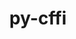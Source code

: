 ---
title: "py-cffi"
layout: cache
categories: [package, develop]
meta: {"compilers": ["apple-clang@=15.0.0", "gcc@=11.1.0", "gcc@=11.4.0", "gcc@=13.2.0", "gcc@=7.3.1", "gcc@=7.5.0", "gcc@=9.4.0", "oneapi@=2024.2.1"], "num_specs": 119, "num_specs_by_stack": {"aws-isc": 1, "aws-isc-aarch64": 1, "bootstrap-x86_64-linux-gnu": 32, "data-vis-sdk": 5, "e4s": 22, "e4s-neoverse-v2": 14, "e4s-neoverse_v1": 4, "e4s-oneapi": 24, "e4s-power": 3, "ml-darwin-aarch64-mps": 2, "ml-linux-aarch64-cpu": 5, "ml-linux-aarch64-cuda": 5, "ml-linux-x86_64-cpu": 5, "ml-linux-x86_64-cuda": 5, "radiuss": 4, "root": 119}, "oss": ["amzn2", "ubuntu18.04", "ubuntu20.04", "ubuntu22.04", "ubuntu24.04", "ventura"], "platforms": ["darwin", "linux"], "stacks": ["aws-isc", "aws-isc-aarch64", "bootstrap-x86_64-linux-gnu", "data-vis-sdk", "e4s", "e4s-neoverse-v2", "e4s-neoverse_v1", "e4s-oneapi", "e4s-power", "ml-darwin-aarch64-mps", "ml-linux-aarch64-cpu", "ml-linux-aarch64-cuda", "ml-linux-x86_64-cpu", "ml-linux-x86_64-cuda", "radiuss", "root"], "targets": ["aarch64", "neoverse_v1", "neoverse_v2", "ppc64le", "x86_64_v3"], "versions": ["1.15.1", "1.17.1"]}
spec_details: [{"compiler": "gcc@=11.4.0", "hash": "25l2u5p4xqwc3sa7nmzwuv4o2e2lfdxe", "os": "ubuntu22.04", "platform": "linux", "size": "-", "stacks": ["e4s", "root"], "tarball": "https://binaries.spack.io/develop/build_cache/linux-ubuntu22.04-x86_64_v3/gcc-11.4.0/py-cffi-1.17.1/linux-ubuntu22.04-x86_64_v3-gcc-11.4.0-py-cffi-1.17.1-25l2u5p4xqwc3sa7nmzwuv4o2e2lfdxe.spack", "target": "x86_64_v3", "variants": ["build_system=python_pip"], "versions": ["1.17.1"]}, {"compiler": "gcc@=11.4.0", "hash": "2p4rtg5xltgsbe6ocfmbcolh2x7eiggx", "os": "ubuntu22.04", "platform": "linux", "size": "-", "stacks": ["e4s", "root"], "tarball": "https://binaries.spack.io/develop/build_cache/linux-ubuntu22.04-x86_64_v3/gcc-11.4.0/py-cffi-1.17.1/linux-ubuntu22.04-x86_64_v3-gcc-11.4.0-py-cffi-1.17.1-2p4rtg5xltgsbe6ocfmbcolh2x7eiggx.spack", "target": "x86_64_v3", "variants": ["build_system=python_pip"], "versions": ["1.17.1"]}, {"compiler": "gcc@=11.1.0", "hash": "2pplzjpllqjkh7ryy2ctiuxvnoahx7dm", "os": "ubuntu20.04", "platform": "linux", "size": "-", "stacks": ["data-vis-sdk", "root"], "tarball": "https://binaries.spack.io/develop/build_cache/linux-ubuntu20.04-x86_64_v3/gcc-11.1.0/py-cffi-1.17.1/linux-ubuntu20.04-x86_64_v3-gcc-11.1.0-py-cffi-1.17.1-2pplzjpllqjkh7ryy2ctiuxvnoahx7dm.spack", "target": "x86_64_v3", "variants": ["build_system=python_pip"], "versions": ["1.17.1"]}, {"compiler": "gcc@=13.2.0", "hash": "3exgaxoez6trkpi2ogzdeyhkyuoln26p", "os": "ubuntu24.04", "platform": "linux", "size": "-", "stacks": ["bootstrap-x86_64-linux-gnu", "ml-linux-x86_64-cpu", "ml-linux-x86_64-cuda", "root"], "tarball": "https://binaries.spack.io/develop/build_cache/linux-ubuntu24.04-x86_64_v3/gcc-13.2.0/py-cffi-1.17.1/linux-ubuntu24.04-x86_64_v3-gcc-13.2.0-py-cffi-1.17.1-3exgaxoez6trkpi2ogzdeyhkyuoln26p.spack", "target": "x86_64_v3", "variants": ["build_system=python_pip"], "versions": ["1.17.1"]}, {"compiler": "gcc@=13.2.0", "hash": "3plrxepxn7zw66656666cyyqq4yyammr", "os": "ubuntu24.04", "platform": "linux", "size": "-", "stacks": ["bootstrap-x86_64-linux-gnu", "root"], "tarball": "https://binaries.spack.io/develop/build_cache/linux-ubuntu24.04-x86_64_v3/gcc-13.2.0/py-cffi-1.17.1/linux-ubuntu24.04-x86_64_v3-gcc-13.2.0-py-cffi-1.17.1-3plrxepxn7zw66656666cyyqq4yyammr.spack", "target": "x86_64_v3", "variants": ["build_system=python_pip"], "versions": ["1.17.1"]}, {"compiler": "gcc@=11.4.0", "hash": "3r6hhs4x3vxlqjszwd7jfzirly5yhmkj", "os": "ubuntu22.04", "platform": "linux", "size": "-", "stacks": ["e4s", "root"], "tarball": "https://binaries.spack.io/develop/build_cache/linux-ubuntu22.04-x86_64_v3/gcc-11.4.0/py-cffi-1.17.1/linux-ubuntu22.04-x86_64_v3-gcc-11.4.0-py-cffi-1.17.1-3r6hhs4x3vxlqjszwd7jfzirly5yhmkj.spack", "target": "x86_64_v3", "variants": ["build_system=python_pip"], "versions": ["1.17.1"]}, {"compiler": "oneapi@=2024.2.1", "hash": "3tu5f6tsnvpqpaoj5eyh54fvjntsayv5", "os": "ubuntu22.04", "platform": "linux", "size": "-", "stacks": ["e4s-oneapi", "root"], "tarball": "https://binaries.spack.io/develop/build_cache/linux-ubuntu22.04-x86_64_v3/oneapi-2024.2.1/py-cffi-1.17.1/linux-ubuntu22.04-x86_64_v3-oneapi-2024.2.1-py-cffi-1.17.1-3tu5f6tsnvpqpaoj5eyh54fvjntsayv5.spack", "target": "x86_64_v3", "variants": ["build_system=python_pip"], "versions": ["1.17.1"]}, {"compiler": "oneapi@=2024.2.1", "hash": "44yxolyp6lv66kkb5ntylecnsz2rl5hi", "os": "ubuntu22.04", "platform": "linux", "size": "-", "stacks": ["e4s-oneapi", "root"], "tarball": "https://binaries.spack.io/develop/build_cache/linux-ubuntu22.04-x86_64_v3/oneapi-2024.2.1/py-cffi-1.17.1/linux-ubuntu22.04-x86_64_v3-oneapi-2024.2.1-py-cffi-1.17.1-44yxolyp6lv66kkb5ntylecnsz2rl5hi.spack", "target": "x86_64_v3", "variants": ["build_system=python_pip"], "versions": ["1.17.1"]}, {"compiler": "gcc@=11.4.0", "hash": "4feqajvd5qp7nqeyrsvms56wm7xa3ths", "os": "ubuntu22.04", "platform": "linux", "size": "-", "stacks": ["e4s", "root"], "tarball": "https://binaries.spack.io/develop/build_cache/linux-ubuntu22.04-x86_64_v3/gcc-11.4.0/py-cffi-1.17.1/linux-ubuntu22.04-x86_64_v3-gcc-11.4.0-py-cffi-1.17.1-4feqajvd5qp7nqeyrsvms56wm7xa3ths.spack", "target": "x86_64_v3", "variants": ["build_system=python_pip"], "versions": ["1.17.1"]}, {"compiler": "oneapi@=2024.2.1", "hash": "4pmyvpvtg7nkme5xntfsxqlvulhrg2a7", "os": "ubuntu22.04", "platform": "linux", "size": "-", "stacks": ["e4s-oneapi", "root"], "tarball": "https://binaries.spack.io/develop/build_cache/linux-ubuntu22.04-x86_64_v3/oneapi-2024.2.1/py-cffi-1.17.1/linux-ubuntu22.04-x86_64_v3-oneapi-2024.2.1-py-cffi-1.17.1-4pmyvpvtg7nkme5xntfsxqlvulhrg2a7.spack", "target": "x86_64_v3", "variants": ["build_system=python_pip"], "versions": ["1.17.1"]}, {"compiler": "gcc@=13.2.0", "hash": "4vzm3nnomg3d7p2bdbwxcwmjr3cro7xf", "os": "ubuntu24.04", "platform": "linux", "size": "-", "stacks": ["bootstrap-x86_64-linux-gnu", "root"], "tarball": "https://binaries.spack.io/develop/build_cache/linux-ubuntu24.04-x86_64_v3/gcc-13.2.0/py-cffi-1.17.1/linux-ubuntu24.04-x86_64_v3-gcc-13.2.0-py-cffi-1.17.1-4vzm3nnomg3d7p2bdbwxcwmjr3cro7xf.spack", "target": "x86_64_v3", "variants": ["build_system=python_pip"], "versions": ["1.17.1"]}, {"compiler": "oneapi@=2024.2.1", "hash": "5i25hzluyyzfcn5mpixdxbzkgigujbjg", "os": "ubuntu22.04", "platform": "linux", "size": "-", "stacks": ["e4s-oneapi", "root"], "tarball": "https://binaries.spack.io/develop/build_cache/linux-ubuntu22.04-x86_64_v3/oneapi-2024.2.1/py-cffi-1.17.1/linux-ubuntu22.04-x86_64_v3-oneapi-2024.2.1-py-cffi-1.17.1-5i25hzluyyzfcn5mpixdxbzkgigujbjg.spack", "target": "x86_64_v3", "variants": ["build_system=python_pip"], "versions": ["1.17.1"]}, {"compiler": "oneapi@=2024.2.1", "hash": "5taoqgudzyl3g3ueax25onbcitwmcpus", "os": "ubuntu22.04", "platform": "linux", "size": "-", "stacks": ["e4s-oneapi", "root"], "tarball": "https://binaries.spack.io/develop/build_cache/linux-ubuntu22.04-x86_64_v3/oneapi-2024.2.1/py-cffi-1.17.1/linux-ubuntu22.04-x86_64_v3-oneapi-2024.2.1-py-cffi-1.17.1-5taoqgudzyl3g3ueax25onbcitwmcpus.spack", "target": "x86_64_v3", "variants": ["build_system=python_pip"], "versions": ["1.17.1"]}, {"compiler": "gcc@=11.4.0", "hash": "66qtegkapmjjfllvcaxdns34oeqiotsh", "os": "ubuntu22.04", "platform": "linux", "size": "-", "stacks": ["e4s", "root"], "tarball": "https://binaries.spack.io/develop/build_cache/linux-ubuntu22.04-x86_64_v3/gcc-11.4.0/py-cffi-1.17.1/linux-ubuntu22.04-x86_64_v3-gcc-11.4.0-py-cffi-1.17.1-66qtegkapmjjfllvcaxdns34oeqiotsh.spack", "target": "x86_64_v3", "variants": ["build_system=python_pip"], "versions": ["1.17.1"]}, {"compiler": "gcc@=11.4.0", "hash": "6iozesigkh32n5uidnvyyfbcxnw3ss7a", "os": "ubuntu22.04", "platform": "linux", "size": "-", "stacks": ["e4s-neoverse-v2", "root"], "tarball": "https://binaries.spack.io/develop/build_cache/linux-ubuntu22.04-neoverse_v2/gcc-11.4.0/py-cffi-1.17.1/linux-ubuntu22.04-neoverse_v2-gcc-11.4.0-py-cffi-1.17.1-6iozesigkh32n5uidnvyyfbcxnw3ss7a.spack", "target": "neoverse_v2", "variants": ["build_system=python_pip"], "versions": ["1.17.1"]}, {"compiler": "oneapi@=2024.2.1", "hash": "6qxynd3vurviqihbsjooxa6gkpuv535d", "os": "ubuntu22.04", "platform": "linux", "size": "-", "stacks": ["e4s-oneapi", "root"], "tarball": "https://binaries.spack.io/develop/build_cache/linux-ubuntu22.04-x86_64_v3/oneapi-2024.2.1/py-cffi-1.17.1/linux-ubuntu22.04-x86_64_v3-oneapi-2024.2.1-py-cffi-1.17.1-6qxynd3vurviqihbsjooxa6gkpuv535d.spack", "target": "x86_64_v3", "variants": ["build_system=python_pip"], "versions": ["1.17.1"]}, {"compiler": "oneapi@=2024.2.1", "hash": "6rqkjcuoq2asqv4ialgdtyqzxdfaord5", "os": "ubuntu22.04", "platform": "linux", "size": "-", "stacks": ["e4s-oneapi", "root"], "tarball": "https://binaries.spack.io/develop/build_cache/linux-ubuntu22.04-x86_64_v3/oneapi-2024.2.1/py-cffi-1.17.1/linux-ubuntu22.04-x86_64_v3-oneapi-2024.2.1-py-cffi-1.17.1-6rqkjcuoq2asqv4ialgdtyqzxdfaord5.spack", "target": "x86_64_v3", "variants": ["build_system=python_pip"], "versions": ["1.17.1"]}, {"compiler": "oneapi@=2024.2.1", "hash": "6uagmng4tncgkkbvcjsiprztcx6bw5lr", "os": "ubuntu22.04", "platform": "linux", "size": "-", "stacks": ["e4s-oneapi", "root"], "tarball": "https://binaries.spack.io/develop/build_cache/linux-ubuntu22.04-x86_64_v3/oneapi-2024.2.1/py-cffi-1.17.1/linux-ubuntu22.04-x86_64_v3-oneapi-2024.2.1-py-cffi-1.17.1-6uagmng4tncgkkbvcjsiprztcx6bw5lr.spack", "target": "x86_64_v3", "variants": ["build_system=python_pip"], "versions": ["1.17.1"]}, {"compiler": "gcc@=13.2.0", "hash": "72t3zqe3fqx3m7yqutgmkt3xrm3askni", "os": "ubuntu24.04", "platform": "linux", "size": "-", "stacks": ["bootstrap-x86_64-linux-gnu", "root"], "tarball": "https://binaries.spack.io/develop/build_cache/linux-ubuntu24.04-x86_64_v3/gcc-13.2.0/py-cffi-1.17.1/linux-ubuntu24.04-x86_64_v3-gcc-13.2.0-py-cffi-1.17.1-72t3zqe3fqx3m7yqutgmkt3xrm3askni.spack", "target": "x86_64_v3", "variants": ["build_system=python_pip"], "versions": ["1.17.1"]}, {"compiler": "gcc@=13.2.0", "hash": "75o3l5qbicnrzl577u5fjogeljrlxn5v", "os": "ubuntu24.04", "platform": "linux", "size": "-", "stacks": ["bootstrap-x86_64-linux-gnu", "root"], "tarball": "https://binaries.spack.io/develop/build_cache/linux-ubuntu24.04-x86_64_v3/gcc-13.2.0/py-cffi-1.17.1/linux-ubuntu24.04-x86_64_v3-gcc-13.2.0-py-cffi-1.17.1-75o3l5qbicnrzl577u5fjogeljrlxn5v.spack", "target": "x86_64_v3", "variants": ["build_system=python_pip"], "versions": ["1.17.1"]}, {"compiler": "gcc@=13.2.0", "hash": "77wabwa6xdlslxijnsrmpnrr6k7vb6mp", "os": "ubuntu24.04", "platform": "linux", "size": "-", "stacks": ["bootstrap-x86_64-linux-gnu", "root"], "tarball": "https://binaries.spack.io/develop/build_cache/linux-ubuntu24.04-x86_64_v3/gcc-13.2.0/py-cffi-1.17.1/linux-ubuntu24.04-x86_64_v3-gcc-13.2.0-py-cffi-1.17.1-77wabwa6xdlslxijnsrmpnrr6k7vb6mp.spack", "target": "x86_64_v3", "variants": ["build_system=python_pip"], "versions": ["1.17.1"]}, {"compiler": "gcc@=13.2.0", "hash": "7hdvg7dppo27s5bayf6ng4yommxnzjuo", "os": "ubuntu24.04", "platform": "linux", "size": "-", "stacks": ["bootstrap-x86_64-linux-gnu", "root"], "tarball": "https://binaries.spack.io/develop/build_cache/linux-ubuntu24.04-x86_64_v3/gcc-13.2.0/py-cffi-1.17.1/linux-ubuntu24.04-x86_64_v3-gcc-13.2.0-py-cffi-1.17.1-7hdvg7dppo27s5bayf6ng4yommxnzjuo.spack", "target": "x86_64_v3", "variants": ["build_system=python_pip"], "versions": ["1.17.1"]}, {"compiler": "gcc@=11.4.0", "hash": "7p3sjobvamdqni42qj2tdzuzydo2xjve", "os": "ubuntu22.04", "platform": "linux", "size": "-", "stacks": ["e4s", "root"], "tarball": "https://binaries.spack.io/develop/build_cache/linux-ubuntu22.04-x86_64_v3/gcc-11.4.0/py-cffi-1.17.1/linux-ubuntu22.04-x86_64_v3-gcc-11.4.0-py-cffi-1.17.1-7p3sjobvamdqni42qj2tdzuzydo2xjve.spack", "target": "x86_64_v3", "variants": ["build_system=python_pip"], "versions": ["1.17.1"]}, {"compiler": "oneapi@=2024.2.1", "hash": "7poni2kupnd6dxfvny3va5unl3i2gxgg", "os": "ubuntu22.04", "platform": "linux", "size": "-", "stacks": ["e4s-oneapi", "root"], "tarball": "https://binaries.spack.io/develop/build_cache/linux-ubuntu22.04-x86_64_v3/oneapi-2024.2.1/py-cffi-1.17.1/linux-ubuntu22.04-x86_64_v3-oneapi-2024.2.1-py-cffi-1.17.1-7poni2kupnd6dxfvny3va5unl3i2gxgg.spack", "target": "x86_64_v3", "variants": ["build_system=python_pip"], "versions": ["1.17.1"]}, {"compiler": "apple-clang@=15.0.0", "hash": "a57366ujw3zpydnnrjgxz2srxzucmdzm", "os": "ventura", "platform": "darwin", "size": "-", "stacks": ["ml-darwin-aarch64-mps", "root"], "tarball": "https://binaries.spack.io/develop/build_cache/darwin-ventura-aarch64/apple-clang-15.0.0/py-cffi-1.17.1/darwin-ventura-aarch64-apple-clang-15.0.0-py-cffi-1.17.1-a57366ujw3zpydnnrjgxz2srxzucmdzm.spack", "target": "aarch64", "variants": ["build_system=python_pip", "patches=db836e6"], "versions": ["1.17.1"]}, {"compiler": "gcc@=13.2.0", "hash": "adrx2yqbkxnneaqm2f4hjhvtcjfbkkpn", "os": "ubuntu24.04", "platform": "linux", "size": "-", "stacks": ["bootstrap-x86_64-linux-gnu", "root"], "tarball": "https://binaries.spack.io/develop/build_cache/linux-ubuntu24.04-x86_64_v3/gcc-13.2.0/py-cffi-1.17.1/linux-ubuntu24.04-x86_64_v3-gcc-13.2.0-py-cffi-1.17.1-adrx2yqbkxnneaqm2f4hjhvtcjfbkkpn.spack", "target": "x86_64_v3", "variants": ["build_system=python_pip"], "versions": ["1.17.1"]}, {"compiler": "gcc@=13.2.0", "hash": "azcwz6o6fpgzlcsbtabujdtw3tjd65bn", "os": "ubuntu24.04", "platform": "linux", "size": "-", "stacks": ["ml-linux-aarch64-cpu", "ml-linux-aarch64-cuda", "root"], "tarball": "https://binaries.spack.io/develop/build_cache/linux-ubuntu24.04-aarch64/gcc-13.2.0/py-cffi-1.17.1/linux-ubuntu24.04-aarch64-gcc-13.2.0-py-cffi-1.17.1-azcwz6o6fpgzlcsbtabujdtw3tjd65bn.spack", "target": "aarch64", "variants": ["build_system=python_pip"], "versions": ["1.17.1"]}, {"compiler": "gcc@=13.2.0", "hash": "c6tsnw26yd4afotjpttoizbqjauc3d56", "os": "ubuntu24.04", "platform": "linux", "size": "-", "stacks": ["bootstrap-x86_64-linux-gnu", "ml-linux-x86_64-cpu", "ml-linux-x86_64-cuda", "root"], "tarball": "https://binaries.spack.io/develop/build_cache/linux-ubuntu24.04-x86_64_v3/gcc-13.2.0/py-cffi-1.17.1/linux-ubuntu24.04-x86_64_v3-gcc-13.2.0-py-cffi-1.17.1-c6tsnw26yd4afotjpttoizbqjauc3d56.spack", "target": "x86_64_v3", "variants": ["build_system=python_pip"], "versions": ["1.17.1"]}, {"compiler": "oneapi@=2024.2.1", "hash": "c6vt335pqcw7rypemkurkjuq3sqjogfo", "os": "ubuntu22.04", "platform": "linux", "size": "-", "stacks": ["e4s-oneapi", "root"], "tarball": "https://binaries.spack.io/develop/build_cache/linux-ubuntu22.04-x86_64_v3/oneapi-2024.2.1/py-cffi-1.17.1/linux-ubuntu22.04-x86_64_v3-oneapi-2024.2.1-py-cffi-1.17.1-c6vt335pqcw7rypemkurkjuq3sqjogfo.spack", "target": "x86_64_v3", "variants": ["build_system=python_pip"], "versions": ["1.17.1"]}, {"compiler": "oneapi@=2024.2.1", "hash": "cuips6qnrmdmdgx7feervnp5z62goixm", "os": "ubuntu22.04", "platform": "linux", "size": "-", "stacks": ["e4s-oneapi", "root"], "tarball": "https://binaries.spack.io/develop/build_cache/linux-ubuntu22.04-x86_64_v3/oneapi-2024.2.1/py-cffi-1.17.1/linux-ubuntu22.04-x86_64_v3-oneapi-2024.2.1-py-cffi-1.17.1-cuips6qnrmdmdgx7feervnp5z62goixm.spack", "target": "x86_64_v3", "variants": ["build_system=python_pip"], "versions": ["1.17.1"]}, {"compiler": "gcc@=13.2.0", "hash": "d3zu5ledqquvdjkc2qzxcjolcfx4n5uv", "os": "ubuntu24.04", "platform": "linux", "size": "-", "stacks": ["bootstrap-x86_64-linux-gnu", "root"], "tarball": "https://binaries.spack.io/develop/build_cache/linux-ubuntu24.04-x86_64_v3/gcc-13.2.0/py-cffi-1.15.1/linux-ubuntu24.04-x86_64_v3-gcc-13.2.0-py-cffi-1.15.1-d3zu5ledqquvdjkc2qzxcjolcfx4n5uv.spack", "target": "x86_64_v3", "variants": ["build_system=python_pip"], "versions": ["1.15.1"]}, {"compiler": "gcc@=7.3.1", "hash": "e3vjgb4vxk6uxqs4i2j33yoqhshyfzni", "os": "amzn2", "platform": "linux", "size": "-", "stacks": ["aws-isc-aarch64", "root"], "tarball": "https://binaries.spack.io/develop/build_cache/linux-amzn2-aarch64/gcc-7.3.1/py-cffi-1.17.1/linux-amzn2-aarch64-gcc-7.3.1-py-cffi-1.17.1-e3vjgb4vxk6uxqs4i2j33yoqhshyfzni.spack", "target": "aarch64", "variants": ["build_system=python_pip"], "versions": ["1.17.1"]}, {"compiler": "gcc@=13.2.0", "hash": "eovs2gq5b2zusjat6rpgfxa7nrmco3py", "os": "ubuntu24.04", "platform": "linux", "size": "-", "stacks": ["ml-linux-aarch64-cpu", "ml-linux-aarch64-cuda", "root"], "tarball": "https://binaries.spack.io/develop/build_cache/linux-ubuntu24.04-aarch64/gcc-13.2.0/py-cffi-1.17.1/linux-ubuntu24.04-aarch64-gcc-13.2.0-py-cffi-1.17.1-eovs2gq5b2zusjat6rpgfxa7nrmco3py.spack", "target": "aarch64", "variants": ["build_system=python_pip"], "versions": ["1.17.1"]}, {"compiler": "oneapi@=2024.2.1", "hash": "f4vggdfb7h4lj7d4tgkxeg3nzi4fhlw7", "os": "ubuntu22.04", "platform": "linux", "size": "-", "stacks": ["e4s-oneapi", "root"], "tarball": "https://binaries.spack.io/develop/build_cache/linux-ubuntu22.04-x86_64_v3/oneapi-2024.2.1/py-cffi-1.17.1/linux-ubuntu22.04-x86_64_v3-oneapi-2024.2.1-py-cffi-1.17.1-f4vggdfb7h4lj7d4tgkxeg3nzi4fhlw7.spack", "target": "x86_64_v3", "variants": ["build_system=python_pip"], "versions": ["1.17.1"]}, {"compiler": "gcc@=11.4.0", "hash": "floycaip4ml3lanwspcijg3oef5fpgkj", "os": "ubuntu22.04", "platform": "linux", "size": "-", "stacks": ["e4s-neoverse-v2", "root"], "tarball": "https://binaries.spack.io/develop/build_cache/linux-ubuntu22.04-neoverse_v2/gcc-11.4.0/py-cffi-1.17.1/linux-ubuntu22.04-neoverse_v2-gcc-11.4.0-py-cffi-1.17.1-floycaip4ml3lanwspcijg3oef5fpgkj.spack", "target": "neoverse_v2", "variants": ["build_system=python_pip"], "versions": ["1.17.1"]}, {"compiler": "oneapi@=2024.2.1", "hash": "fn2cb4ucduray4jdoenndu6zubkz2tjx", "os": "ubuntu22.04", "platform": "linux", "size": "-", "stacks": ["e4s-oneapi", "root"], "tarball": "https://binaries.spack.io/develop/build_cache/linux-ubuntu22.04-x86_64_v3/oneapi-2024.2.1/py-cffi-1.17.1/linux-ubuntu22.04-x86_64_v3-oneapi-2024.2.1-py-cffi-1.17.1-fn2cb4ucduray4jdoenndu6zubkz2tjx.spack", "target": "x86_64_v3", "variants": ["build_system=python_pip"], "versions": ["1.17.1"]}, {"compiler": "gcc@=13.2.0", "hash": "fpcwm6jwsh723x6j6np63wvswtrlrzqe", "os": "ubuntu24.04", "platform": "linux", "size": "-", "stacks": ["bootstrap-x86_64-linux-gnu", "ml-linux-x86_64-cpu", "ml-linux-x86_64-cuda", "root"], "tarball": "https://binaries.spack.io/develop/build_cache/linux-ubuntu24.04-x86_64_v3/gcc-13.2.0/py-cffi-1.17.1/linux-ubuntu24.04-x86_64_v3-gcc-13.2.0-py-cffi-1.17.1-fpcwm6jwsh723x6j6np63wvswtrlrzqe.spack", "target": "x86_64_v3", "variants": ["build_system=python_pip"], "versions": ["1.17.1"]}, {"compiler": "gcc@=13.2.0", "hash": "fywxwjqmehixpbq4fndokdqpkryg6f6m", "os": "ubuntu24.04", "platform": "linux", "size": "-", "stacks": ["bootstrap-x86_64-linux-gnu", "root"], "tarball": "https://binaries.spack.io/develop/build_cache/linux-ubuntu24.04-x86_64_v3/gcc-13.2.0/py-cffi-1.15.1/linux-ubuntu24.04-x86_64_v3-gcc-13.2.0-py-cffi-1.15.1-fywxwjqmehixpbq4fndokdqpkryg6f6m.spack", "target": "x86_64_v3", "variants": ["build_system=python_pip"], "versions": ["1.15.1"]}, {"compiler": "oneapi@=2024.2.1", "hash": "fznqpgp6ohas3z6ljilthvsvtl3jrcar", "os": "ubuntu22.04", "platform": "linux", "size": "-", "stacks": ["e4s-oneapi", "root"], "tarball": "https://binaries.spack.io/develop/build_cache/linux-ubuntu22.04-x86_64_v3/oneapi-2024.2.1/py-cffi-1.17.1/linux-ubuntu22.04-x86_64_v3-oneapi-2024.2.1-py-cffi-1.17.1-fznqpgp6ohas3z6ljilthvsvtl3jrcar.spack", "target": "x86_64_v3", "variants": ["build_system=python_pip"], "versions": ["1.17.1"]}, {"compiler": "gcc@=13.2.0", "hash": "ghv4ndbjsw6t6mw7ztfwerxtmzuqbcpb", "os": "ubuntu24.04", "platform": "linux", "size": "-", "stacks": ["bootstrap-x86_64-linux-gnu", "root"], "tarball": "https://binaries.spack.io/develop/build_cache/linux-ubuntu24.04-x86_64_v3/gcc-13.2.0/py-cffi-1.17.1/linux-ubuntu24.04-x86_64_v3-gcc-13.2.0-py-cffi-1.17.1-ghv4ndbjsw6t6mw7ztfwerxtmzuqbcpb.spack", "target": "x86_64_v3", "variants": ["build_system=python_pip"], "versions": ["1.17.1"]}, {"compiler": "oneapi@=2024.2.1", "hash": "grclcdqemj6zssnhtfs6h3ajpbca76mb", "os": "ubuntu22.04", "platform": "linux", "size": "-", "stacks": ["e4s-oneapi", "root"], "tarball": "https://binaries.spack.io/develop/build_cache/linux-ubuntu22.04-x86_64_v3/oneapi-2024.2.1/py-cffi-1.17.1/linux-ubuntu22.04-x86_64_v3-oneapi-2024.2.1-py-cffi-1.17.1-grclcdqemj6zssnhtfs6h3ajpbca76mb.spack", "target": "x86_64_v3", "variants": ["build_system=python_pip"], "versions": ["1.17.1"]}, {"compiler": "gcc@=11.4.0", "hash": "gwkfba6dkbeozhowpyxj2cipnrxwb54i", "os": "ubuntu22.04", "platform": "linux", "size": "-", "stacks": ["e4s", "root"], "tarball": "https://binaries.spack.io/develop/build_cache/linux-ubuntu22.04-x86_64_v3/gcc-11.4.0/py-cffi-1.17.1/linux-ubuntu22.04-x86_64_v3-gcc-11.4.0-py-cffi-1.17.1-gwkfba6dkbeozhowpyxj2cipnrxwb54i.spack", "target": "x86_64_v3", "variants": ["build_system=python_pip"], "versions": ["1.17.1"]}, {"compiler": "gcc@=13.2.0", "hash": "hgwrxkcp5mkgqt7css7sab5dnkob4key", "os": "ubuntu24.04", "platform": "linux", "size": "-", "stacks": ["bootstrap-x86_64-linux-gnu", "root"], "tarball": "https://binaries.spack.io/develop/build_cache/linux-ubuntu24.04-x86_64_v3/gcc-13.2.0/py-cffi-1.15.1/linux-ubuntu24.04-x86_64_v3-gcc-13.2.0-py-cffi-1.15.1-hgwrxkcp5mkgqt7css7sab5dnkob4key.spack", "target": "x86_64_v3", "variants": ["build_system=python_pip"], "versions": ["1.15.1"]}, {"compiler": "gcc@=13.2.0", "hash": "hubc6uxyh4dqad3hm525cwlpfubwbto7", "os": "ubuntu24.04", "platform": "linux", "size": "-", "stacks": ["bootstrap-x86_64-linux-gnu", "root"], "tarball": "https://binaries.spack.io/develop/build_cache/linux-ubuntu24.04-x86_64_v3/gcc-13.2.0/py-cffi-1.15.1/linux-ubuntu24.04-x86_64_v3-gcc-13.2.0-py-cffi-1.15.1-hubc6uxyh4dqad3hm525cwlpfubwbto7.spack", "target": "x86_64_v3", "variants": ["build_system=python_pip"], "versions": ["1.15.1"]}, {"compiler": "gcc@=13.2.0", "hash": "hw62nesszhuk76jsrvsslv5l4me4tgkx", "os": "ubuntu24.04", "platform": "linux", "size": "-", "stacks": ["bootstrap-x86_64-linux-gnu", "root"], "tarball": "https://binaries.spack.io/develop/build_cache/linux-ubuntu24.04-x86_64_v3/gcc-13.2.0/py-cffi-1.15.1/linux-ubuntu24.04-x86_64_v3-gcc-13.2.0-py-cffi-1.15.1-hw62nesszhuk76jsrvsslv5l4me4tgkx.spack", "target": "x86_64_v3", "variants": ["build_system=python_pip"], "versions": ["1.15.1"]}, {"compiler": "gcc@=11.4.0", "hash": "ieejyu2jtrydtdpmz7txygc4ka6uxju5", "os": "ubuntu22.04", "platform": "linux", "size": "-", "stacks": ["e4s", "root"], "tarball": "https://binaries.spack.io/develop/build_cache/linux-ubuntu22.04-x86_64_v3/gcc-11.4.0/py-cffi-1.17.1/linux-ubuntu22.04-x86_64_v3-gcc-11.4.0-py-cffi-1.17.1-ieejyu2jtrydtdpmz7txygc4ka6uxju5.spack", "target": "x86_64_v3", "variants": ["build_system=python_pip"], "versions": ["1.17.1"]}, {"compiler": "gcc@=13.2.0", "hash": "iiqfxbhoai5cjhkjaod2sitq7yx5zk4t", "os": "ubuntu24.04", "platform": "linux", "size": "-", "stacks": ["bootstrap-x86_64-linux-gnu", "root"], "tarball": "https://binaries.spack.io/develop/build_cache/linux-ubuntu24.04-x86_64_v3/gcc-13.2.0/py-cffi-1.17.1/linux-ubuntu24.04-x86_64_v3-gcc-13.2.0-py-cffi-1.17.1-iiqfxbhoai5cjhkjaod2sitq7yx5zk4t.spack", "target": "x86_64_v3", "variants": ["build_system=python_pip"], "versions": ["1.17.1"]}, {"compiler": "gcc@=13.2.0", "hash": "ir46bff2oq4lhusye3cxeg23f3uysjc4", "os": "ubuntu24.04", "platform": "linux", "size": "-", "stacks": ["ml-linux-x86_64-cpu", "ml-linux-x86_64-cuda", "root"], "tarball": "https://binaries.spack.io/develop/build_cache/linux-ubuntu24.04-x86_64_v3/gcc-13.2.0/py-cffi-1.17.1/linux-ubuntu24.04-x86_64_v3-gcc-13.2.0-py-cffi-1.17.1-ir46bff2oq4lhusye3cxeg23f3uysjc4.spack", "target": "x86_64_v3", "variants": ["build_system=python_pip"], "versions": ["1.17.1"]}, {"compiler": "gcc@=11.1.0", "hash": "iyim7czwvusoofcgcncowuhzmsvoyzof", "os": "ubuntu20.04", "platform": "linux", "size": "-", "stacks": ["data-vis-sdk", "root"], "tarball": "https://binaries.spack.io/develop/build_cache/linux-ubuntu20.04-x86_64_v3/gcc-11.1.0/py-cffi-1.17.1/linux-ubuntu20.04-x86_64_v3-gcc-11.1.0-py-cffi-1.17.1-iyim7czwvusoofcgcncowuhzmsvoyzof.spack", "target": "x86_64_v3", "variants": ["build_system=python_pip"], "versions": ["1.17.1"]}, {"compiler": "gcc@=11.4.0", "hash": "j4txozzm62ynnkcon3h2xcyokqnmvw2a", "os": "ubuntu22.04", "platform": "linux", "size": "-", "stacks": ["e4s", "root"], "tarball": "https://binaries.spack.io/develop/build_cache/linux-ubuntu22.04-x86_64_v3/gcc-11.4.0/py-cffi-1.17.1/linux-ubuntu22.04-x86_64_v3-gcc-11.4.0-py-cffi-1.17.1-j4txozzm62ynnkcon3h2xcyokqnmvw2a.spack", "target": "x86_64_v3", "variants": ["build_system=python_pip"], "versions": ["1.17.1"]}, {"compiler": "gcc@=11.1.0", "hash": "jl47ckysnkn7xnja6sfchzrjjjod2a2s", "os": "ubuntu20.04", "platform": "linux", "size": "-", "stacks": ["data-vis-sdk", "root"], "tarball": "https://binaries.spack.io/develop/build_cache/linux-ubuntu20.04-x86_64_v3/gcc-11.1.0/py-cffi-1.17.1/linux-ubuntu20.04-x86_64_v3-gcc-11.1.0-py-cffi-1.17.1-jl47ckysnkn7xnja6sfchzrjjjod2a2s.spack", "target": "x86_64_v3", "variants": ["build_system=python_pip"], "versions": ["1.17.1"]}, {"compiler": "gcc@=13.2.0", "hash": "jsxda264dt7n6nfos7y5nldz7cp3xfuf", "os": "ubuntu24.04", "platform": "linux", "size": "-", "stacks": ["bootstrap-x86_64-linux-gnu", "root"], "tarball": "https://binaries.spack.io/develop/build_cache/linux-ubuntu24.04-x86_64_v3/gcc-13.2.0/py-cffi-1.17.1/linux-ubuntu24.04-x86_64_v3-gcc-13.2.0-py-cffi-1.17.1-jsxda264dt7n6nfos7y5nldz7cp3xfuf.spack", "target": "x86_64_v3", "variants": ["build_system=python_pip"], "versions": ["1.17.1"]}, {"compiler": "gcc@=13.2.0", "hash": "kdjfcw6fumwvlb7cx6phrna7mtbbes37", "os": "ubuntu24.04", "platform": "linux", "size": "-", "stacks": ["bootstrap-x86_64-linux-gnu", "root"], "tarball": "https://binaries.spack.io/develop/build_cache/linux-ubuntu24.04-x86_64_v3/gcc-13.2.0/py-cffi-1.17.1/linux-ubuntu24.04-x86_64_v3-gcc-13.2.0-py-cffi-1.17.1-kdjfcw6fumwvlb7cx6phrna7mtbbes37.spack", "target": "x86_64_v3", "variants": ["build_system=python_pip"], "versions": ["1.17.1"]}, {"compiler": "gcc@=11.4.0", "hash": "kdulrka5t7cegjs7s3zuyj2m47zjp4qv", "os": "ubuntu22.04", "platform": "linux", "size": "-", "stacks": ["e4s", "root"], "tarball": "https://binaries.spack.io/develop/build_cache/linux-ubuntu22.04-x86_64_v3/gcc-11.4.0/py-cffi-1.17.1/linux-ubuntu22.04-x86_64_v3-gcc-11.4.0-py-cffi-1.17.1-kdulrka5t7cegjs7s3zuyj2m47zjp4qv.spack", "target": "x86_64_v3", "variants": ["build_system=python_pip"], "versions": ["1.17.1"]}, {"compiler": "gcc@=13.2.0", "hash": "kilcjtxnzmfzgvthovj3bpc25amo365f", "os": "ubuntu24.04", "platform": "linux", "size": "-", "stacks": ["ml-linux-aarch64-cpu", "ml-linux-aarch64-cuda", "root"], "tarball": "https://binaries.spack.io/develop/build_cache/linux-ubuntu24.04-aarch64/gcc-13.2.0/py-cffi-1.17.1/linux-ubuntu24.04-aarch64-gcc-13.2.0-py-cffi-1.17.1-kilcjtxnzmfzgvthovj3bpc25amo365f.spack", "target": "aarch64", "variants": ["build_system=python_pip"], "versions": ["1.17.1"]}, {"compiler": "gcc@=11.4.0", "hash": "kinir4yncymboeypwkpd4bh7ir227ifs", "os": "ubuntu22.04", "platform": "linux", "size": "-", "stacks": ["e4s-neoverse-v2", "root"], "tarball": "https://binaries.spack.io/develop/build_cache/linux-ubuntu22.04-neoverse_v2/gcc-11.4.0/py-cffi-1.17.1/linux-ubuntu22.04-neoverse_v2-gcc-11.4.0-py-cffi-1.17.1-kinir4yncymboeypwkpd4bh7ir227ifs.spack", "target": "neoverse_v2", "variants": ["build_system=python_pip"], "versions": ["1.17.1"]}, {"compiler": "gcc@=11.4.0", "hash": "l3li7kw4h3pz3pf4umuelsai27jaxfah", "os": "ubuntu22.04", "platform": "linux", "size": "-", "stacks": ["e4s", "root"], "tarball": "https://binaries.spack.io/develop/build_cache/linux-ubuntu22.04-x86_64_v3/gcc-11.4.0/py-cffi-1.17.1/linux-ubuntu22.04-x86_64_v3-gcc-11.4.0-py-cffi-1.17.1-l3li7kw4h3pz3pf4umuelsai27jaxfah.spack", "target": "x86_64_v3", "variants": ["build_system=python_pip"], "versions": ["1.17.1"]}, {"compiler": "gcc@=11.4.0", "hash": "l5qjoecygbz7opoasht576sjo233tl5s", "os": "ubuntu22.04", "platform": "linux", "size": "-", "stacks": ["e4s", "root"], "tarball": "https://binaries.spack.io/develop/build_cache/linux-ubuntu22.04-x86_64_v3/gcc-11.4.0/py-cffi-1.17.1/linux-ubuntu22.04-x86_64_v3-gcc-11.4.0-py-cffi-1.17.1-l5qjoecygbz7opoasht576sjo233tl5s.spack", "target": "x86_64_v3", "variants": ["build_system=python_pip"], "versions": ["1.17.1"]}, {"compiler": "gcc@=11.4.0", "hash": "l6kwc6ip5nlftk5la2xalx7gvrixffe2", "os": "ubuntu22.04", "platform": "linux", "size": "-", "stacks": ["e4s", "root"], "tarball": "https://binaries.spack.io/develop/build_cache/linux-ubuntu22.04-x86_64_v3/gcc-11.4.0/py-cffi-1.17.1/linux-ubuntu22.04-x86_64_v3-gcc-11.4.0-py-cffi-1.17.1-l6kwc6ip5nlftk5la2xalx7gvrixffe2.spack", "target": "x86_64_v3", "variants": ["build_system=python_pip"], "versions": ["1.17.1"]}, {"compiler": "gcc@=11.4.0", "hash": "lf3plkfwp3r6z7ttiebxyrmgzuvzhuvq", "os": "ubuntu22.04", "platform": "linux", "size": "-", "stacks": ["e4s-neoverse_v1", "root"], "tarball": "https://binaries.spack.io/develop/build_cache/linux-ubuntu22.04-neoverse_v1/gcc-11.4.0/py-cffi-1.17.1/linux-ubuntu22.04-neoverse_v1-gcc-11.4.0-py-cffi-1.17.1-lf3plkfwp3r6z7ttiebxyrmgzuvzhuvq.spack", "target": "neoverse_v1", "variants": ["build_system=python_pip"], "versions": ["1.17.1"]}, {"compiler": "gcc@=11.4.0", "hash": "lgaj6ey4er6ufduxd54xl6zvc7g6ytq5", "os": "ubuntu22.04", "platform": "linux", "size": "-", "stacks": ["e4s-neoverse-v2", "root"], "tarball": "https://binaries.spack.io/develop/build_cache/linux-ubuntu22.04-neoverse_v2/gcc-11.4.0/py-cffi-1.17.1/linux-ubuntu22.04-neoverse_v2-gcc-11.4.0-py-cffi-1.17.1-lgaj6ey4er6ufduxd54xl6zvc7g6ytq5.spack", "target": "neoverse_v2", "variants": ["build_system=python_pip"], "versions": ["1.17.1"]}, {"compiler": "gcc@=11.4.0", "hash": "lng25l3telwchchzvr2447qypprmg654", "os": "ubuntu22.04", "platform": "linux", "size": "-", "stacks": ["e4s-neoverse-v2", "root"], "tarball": "https://binaries.spack.io/develop/build_cache/linux-ubuntu22.04-neoverse_v2/gcc-11.4.0/py-cffi-1.17.1/linux-ubuntu22.04-neoverse_v2-gcc-11.4.0-py-cffi-1.17.1-lng25l3telwchchzvr2447qypprmg654.spack", "target": "neoverse_v2", "variants": ["build_system=python_pip"], "versions": ["1.17.1"]}, {"compiler": "gcc@=7.5.0", "hash": "lx7uqqe23qr4d4koczq4ie2rjmu4ffvg", "os": "ubuntu18.04", "platform": "linux", "size": "-", "stacks": ["radiuss", "root"], "tarball": "https://binaries.spack.io/develop/build_cache/linux-ubuntu18.04-x86_64_v3/gcc-7.5.0/py-cffi-1.17.1/linux-ubuntu18.04-x86_64_v3-gcc-7.5.0-py-cffi-1.17.1-lx7uqqe23qr4d4koczq4ie2rjmu4ffvg.spack", "target": "x86_64_v3", "variants": ["build_system=python_pip"], "versions": ["1.17.1"]}, {"compiler": "oneapi@=2024.2.1", "hash": "mab4l5oytxbwtollfzuoirsezvjrg6jb", "os": "ubuntu22.04", "platform": "linux", "size": "-", "stacks": ["e4s-oneapi", "root"], "tarball": "https://binaries.spack.io/develop/build_cache/linux-ubuntu22.04-x86_64_v3/oneapi-2024.2.1/py-cffi-1.17.1/linux-ubuntu22.04-x86_64_v3-oneapi-2024.2.1-py-cffi-1.17.1-mab4l5oytxbwtollfzuoirsezvjrg6jb.spack", "target": "x86_64_v3", "variants": ["build_system=python_pip"], "versions": ["1.17.1"]}, {"compiler": "oneapi@=2024.2.1", "hash": "mf6oxw6yximz3vcunq3ox5wssywsx57d", "os": "ubuntu22.04", "platform": "linux", "size": "-", "stacks": ["e4s-oneapi", "root"], "tarball": "https://binaries.spack.io/develop/build_cache/linux-ubuntu22.04-x86_64_v3/oneapi-2024.2.1/py-cffi-1.17.1/linux-ubuntu22.04-x86_64_v3-oneapi-2024.2.1-py-cffi-1.17.1-mf6oxw6yximz3vcunq3ox5wssywsx57d.spack", "target": "x86_64_v3", "variants": ["build_system=python_pip"], "versions": ["1.17.1"]}, {"compiler": "gcc@=11.4.0", "hash": "mkfyfjxtt3zmtcexmr6ekmiyd6sfdr2f", "os": "ubuntu22.04", "platform": "linux", "size": "-", "stacks": ["e4s-neoverse-v2", "root"], "tarball": "https://binaries.spack.io/develop/build_cache/linux-ubuntu22.04-neoverse_v2/gcc-11.4.0/py-cffi-1.17.1/linux-ubuntu22.04-neoverse_v2-gcc-11.4.0-py-cffi-1.17.1-mkfyfjxtt3zmtcexmr6ekmiyd6sfdr2f.spack", "target": "neoverse_v2", "variants": ["build_system=python_pip"], "versions": ["1.17.1"]}, {"compiler": "gcc@=13.2.0", "hash": "mmjzh33vo73hvqn6dq6netlnzrkmngyb", "os": "ubuntu24.04", "platform": "linux", "size": "-", "stacks": ["ml-linux-aarch64-cpu", "ml-linux-aarch64-cuda", "root"], "tarball": "https://binaries.spack.io/develop/build_cache/linux-ubuntu24.04-aarch64/gcc-13.2.0/py-cffi-1.17.1/linux-ubuntu24.04-aarch64-gcc-13.2.0-py-cffi-1.17.1-mmjzh33vo73hvqn6dq6netlnzrkmngyb.spack", "target": "aarch64", "variants": ["build_system=python_pip"], "versions": ["1.17.1"]}, {"compiler": "gcc@=9.4.0", "hash": "nexlocunp3swrumarzaxs3jza3vdfojq", "os": "ubuntu20.04", "platform": "linux", "size": "-", "stacks": ["e4s-power", "root"], "tarball": "https://binaries.spack.io/develop/build_cache/linux-ubuntu20.04-ppc64le/gcc-9.4.0/py-cffi-1.17.1/linux-ubuntu20.04-ppc64le-gcc-9.4.0-py-cffi-1.17.1-nexlocunp3swrumarzaxs3jza3vdfojq.spack", "target": "ppc64le", "variants": ["build_system=python_pip"], "versions": ["1.17.1"]}, {"compiler": "gcc@=7.3.1", "hash": "o3lhl6p3qzyr75opa3h6ripmgropyppr", "os": "amzn2", "platform": "linux", "size": "-", "stacks": ["aws-isc", "root"], "tarball": "https://binaries.spack.io/develop/build_cache/linux-amzn2-x86_64_v3/gcc-7.3.1/py-cffi-1.17.1/linux-amzn2-x86_64_v3-gcc-7.3.1-py-cffi-1.17.1-o3lhl6p3qzyr75opa3h6ripmgropyppr.spack", "target": "x86_64_v3", "variants": ["build_system=python_pip"], "versions": ["1.17.1"]}, {"compiler": "gcc@=13.2.0", "hash": "o5askchyhejzkwinv5yogkreduekmjwv", "os": "ubuntu24.04", "platform": "linux", "size": "-", "stacks": ["bootstrap-x86_64-linux-gnu", "root"], "tarball": "https://binaries.spack.io/develop/build_cache/linux-ubuntu24.04-x86_64_v3/gcc-13.2.0/py-cffi-1.17.1/linux-ubuntu24.04-x86_64_v3-gcc-13.2.0-py-cffi-1.17.1-o5askchyhejzkwinv5yogkreduekmjwv.spack", "target": "x86_64_v3", "variants": ["build_system=python_pip"], "versions": ["1.17.1"]}, {"compiler": "gcc@=11.4.0", "hash": "o7tlbu2f6mf5h3ygsjbmipkx7ifmgbdh", "os": "ubuntu22.04", "platform": "linux", "size": "-", "stacks": ["e4s", "root"], "tarball": "https://binaries.spack.io/develop/build_cache/linux-ubuntu22.04-x86_64_v3/gcc-11.4.0/py-cffi-1.17.1/linux-ubuntu22.04-x86_64_v3-gcc-11.4.0-py-cffi-1.17.1-o7tlbu2f6mf5h3ygsjbmipkx7ifmgbdh.spack", "target": "x86_64_v3", "variants": ["build_system=python_pip"], "versions": ["1.17.1"]}, {"compiler": "gcc@=11.4.0", "hash": "ong2zmxllw5if7curspyvvhhi6dogzry", "os": "ubuntu22.04", "platform": "linux", "size": "-", "stacks": ["e4s", "root"], "tarball": "https://binaries.spack.io/develop/build_cache/linux-ubuntu22.04-x86_64_v3/gcc-11.4.0/py-cffi-1.17.1/linux-ubuntu22.04-x86_64_v3-gcc-11.4.0-py-cffi-1.17.1-ong2zmxllw5if7curspyvvhhi6dogzry.spack", "target": "x86_64_v3", "variants": ["build_system=python_pip"], "versions": ["1.17.1"]}, {"compiler": "gcc@=13.2.0", "hash": "pgpg4q6mkpf7qgelwz57vuyeqpf4vvf6", "os": "ubuntu24.04", "platform": "linux", "size": "-", "stacks": ["bootstrap-x86_64-linux-gnu", "root"], "tarball": "https://binaries.spack.io/develop/build_cache/linux-ubuntu24.04-x86_64_v3/gcc-13.2.0/py-cffi-1.17.1/linux-ubuntu24.04-x86_64_v3-gcc-13.2.0-py-cffi-1.17.1-pgpg4q6mkpf7qgelwz57vuyeqpf4vvf6.spack", "target": "x86_64_v3", "variants": ["build_system=python_pip"], "versions": ["1.17.1"]}, {"compiler": "gcc@=7.5.0", "hash": "pu2jxgt3la7snxalcqfczsxi7qwk4rkv", "os": "ubuntu18.04", "platform": "linux", "size": "-", "stacks": ["radiuss", "root"], "tarball": "https://binaries.spack.io/develop/build_cache/linux-ubuntu18.04-x86_64_v3/gcc-7.5.0/py-cffi-1.17.1/linux-ubuntu18.04-x86_64_v3-gcc-7.5.0-py-cffi-1.17.1-pu2jxgt3la7snxalcqfczsxi7qwk4rkv.spack", "target": "x86_64_v3", "variants": ["build_system=python_pip"], "versions": ["1.17.1"]}, {"compiler": "apple-clang@=15.0.0", "hash": "py4l7z7vj2vrqwvfzbj4bn5zzlyt54ma", "os": "ventura", "platform": "darwin", "size": "-", "stacks": ["ml-darwin-aarch64-mps", "root"], "tarball": "https://binaries.spack.io/develop/build_cache/darwin-ventura-aarch64/apple-clang-15.0.0/py-cffi-1.17.1/darwin-ventura-aarch64-apple-clang-15.0.0-py-cffi-1.17.1-py4l7z7vj2vrqwvfzbj4bn5zzlyt54ma.spack", "target": "aarch64", "variants": ["build_system=python_pip", "patches=db836e6"], "versions": ["1.17.1"]}, {"compiler": "gcc@=7.5.0", "hash": "q5natty5i6huzz23ue3erwdkcxjyoopk", "os": "ubuntu18.04", "platform": "linux", "size": "-", "stacks": ["radiuss", "root"], "tarball": "https://binaries.spack.io/develop/build_cache/linux-ubuntu18.04-x86_64_v3/gcc-7.5.0/py-cffi-1.17.1/linux-ubuntu18.04-x86_64_v3-gcc-7.5.0-py-cffi-1.17.1-q5natty5i6huzz23ue3erwdkcxjyoopk.spack", "target": "x86_64_v3", "variants": ["build_system=python_pip"], "versions": ["1.17.1"]}, {"compiler": "gcc@=13.2.0", "hash": "qjubtegvtvafnstvk5imxztf3it2lt3r", "os": "ubuntu24.04", "platform": "linux", "size": "-", "stacks": ["bootstrap-x86_64-linux-gnu", "root"], "tarball": "https://binaries.spack.io/develop/build_cache/linux-ubuntu24.04-x86_64_v3/gcc-13.2.0/py-cffi-1.17.1/linux-ubuntu24.04-x86_64_v3-gcc-13.2.0-py-cffi-1.17.1-qjubtegvtvafnstvk5imxztf3it2lt3r.spack", "target": "x86_64_v3", "variants": ["build_system=python_pip"], "versions": ["1.17.1"]}, {"compiler": "gcc@=11.1.0", "hash": "qloqbjqsyo67r6hqfdjggsgsl7mj6kgg", "os": "ubuntu20.04", "platform": "linux", "size": "-", "stacks": ["data-vis-sdk", "root"], "tarball": "https://binaries.spack.io/develop/build_cache/linux-ubuntu20.04-x86_64_v3/gcc-11.1.0/py-cffi-1.17.1/linux-ubuntu20.04-x86_64_v3-gcc-11.1.0-py-cffi-1.17.1-qloqbjqsyo67r6hqfdjggsgsl7mj6kgg.spack", "target": "x86_64_v3", "variants": ["build_system=python_pip"], "versions": ["1.17.1"]}, {"compiler": "gcc@=11.4.0", "hash": "qvangymbzymexwv6p3vtrnsafi4fgyui", "os": "ubuntu22.04", "platform": "linux", "size": "-", "stacks": ["e4s-neoverse_v1", "root"], "tarball": "https://binaries.spack.io/develop/build_cache/linux-ubuntu22.04-neoverse_v1/gcc-11.4.0/py-cffi-1.17.1/linux-ubuntu22.04-neoverse_v1-gcc-11.4.0-py-cffi-1.17.1-qvangymbzymexwv6p3vtrnsafi4fgyui.spack", "target": "neoverse_v1", "variants": ["build_system=python_pip"], "versions": ["1.17.1"]}, {"compiler": "gcc@=11.4.0", "hash": "rgywa6oie3evxey2wxyrzn3opxv2ys7g", "os": "ubuntu22.04", "platform": "linux", "size": "-", "stacks": ["e4s-neoverse-v2", "root"], "tarball": "https://binaries.spack.io/develop/build_cache/linux-ubuntu22.04-neoverse_v2/gcc-11.4.0/py-cffi-1.17.1/linux-ubuntu22.04-neoverse_v2-gcc-11.4.0-py-cffi-1.17.1-rgywa6oie3evxey2wxyrzn3opxv2ys7g.spack", "target": "neoverse_v2", "variants": ["build_system=python_pip"], "versions": ["1.17.1"]}, {"compiler": "oneapi@=2024.2.1", "hash": "rkaciya7jvdtutgbehq6sgmmuyjyomft", "os": "ubuntu22.04", "platform": "linux", "size": "-", "stacks": ["e4s-oneapi", "root"], "tarball": "https://binaries.spack.io/develop/build_cache/linux-ubuntu22.04-x86_64_v3/oneapi-2024.2.1/py-cffi-1.17.1/linux-ubuntu22.04-x86_64_v3-oneapi-2024.2.1-py-cffi-1.17.1-rkaciya7jvdtutgbehq6sgmmuyjyomft.spack", "target": "x86_64_v3", "variants": ["build_system=python_pip"], "versions": ["1.17.1"]}, {"compiler": "gcc@=11.4.0", "hash": "rrwzs4tpbunfkenepg5v2hjmwfhvczj4", "os": "ubuntu22.04", "platform": "linux", "size": "-", "stacks": ["e4s-neoverse-v2", "root"], "tarball": "https://binaries.spack.io/develop/build_cache/linux-ubuntu22.04-neoverse_v2/gcc-11.4.0/py-cffi-1.17.1/linux-ubuntu22.04-neoverse_v2-gcc-11.4.0-py-cffi-1.17.1-rrwzs4tpbunfkenepg5v2hjmwfhvczj4.spack", "target": "neoverse_v2", "variants": ["build_system=python_pip"], "versions": ["1.17.1"]}, {"compiler": "gcc@=13.2.0", "hash": "rxeinqd2aw43tawycast3hrd3n5rum27", "os": "ubuntu24.04", "platform": "linux", "size": "-", "stacks": ["bootstrap-x86_64-linux-gnu", "root"], "tarball": "https://binaries.spack.io/develop/build_cache/linux-ubuntu24.04-x86_64_v3/gcc-13.2.0/py-cffi-1.15.1/linux-ubuntu24.04-x86_64_v3-gcc-13.2.0-py-cffi-1.15.1-rxeinqd2aw43tawycast3hrd3n5rum27.spack", "target": "x86_64_v3", "variants": ["build_system=python_pip"], "versions": ["1.15.1"]}, {"compiler": "gcc@=7.5.0", "hash": "s32jydrqw27brehlyqr4dsr4zbkeaawe", "os": "ubuntu18.04", "platform": "linux", "size": "-", "stacks": ["radiuss", "root"], "tarball": "https://binaries.spack.io/develop/build_cache/linux-ubuntu18.04-x86_64_v3/gcc-7.5.0/py-cffi-1.17.1/linux-ubuntu18.04-x86_64_v3-gcc-7.5.0-py-cffi-1.17.1-s32jydrqw27brehlyqr4dsr4zbkeaawe.spack", "target": "x86_64_v3", "variants": ["build_system=python_pip"], "versions": ["1.17.1"]}, {"compiler": "gcc@=11.4.0", "hash": "s5sxqazskw5cd565yw3uji6gdtqbafwb", "os": "ubuntu22.04", "platform": "linux", "size": "-", "stacks": ["e4s-neoverse-v2", "root"], "tarball": "https://binaries.spack.io/develop/build_cache/linux-ubuntu22.04-neoverse_v2/gcc-11.4.0/py-cffi-1.17.1/linux-ubuntu22.04-neoverse_v2-gcc-11.4.0-py-cffi-1.17.1-s5sxqazskw5cd565yw3uji6gdtqbafwb.spack", "target": "neoverse_v2", "variants": ["build_system=python_pip"], "versions": ["1.17.1"]}, {"compiler": "gcc@=13.2.0", "hash": "shd2g3dkd3seqhpje2e5odojd32dan3q", "os": "ubuntu24.04", "platform": "linux", "size": "-", "stacks": ["bootstrap-x86_64-linux-gnu", "root"], "tarball": "https://binaries.spack.io/develop/build_cache/linux-ubuntu24.04-x86_64_v3/gcc-13.2.0/py-cffi-1.17.1/linux-ubuntu24.04-x86_64_v3-gcc-13.2.0-py-cffi-1.17.1-shd2g3dkd3seqhpje2e5odojd32dan3q.spack", "target": "x86_64_v3", "variants": ["build_system=python_pip"], "versions": ["1.17.1"]}, {"compiler": "gcc@=11.4.0", "hash": "spc2ph6ulzo7rkc5ognybka72hfhkuc2", "os": "ubuntu22.04", "platform": "linux", "size": "-", "stacks": ["e4s", "root"], "tarball": "https://binaries.spack.io/develop/build_cache/linux-ubuntu22.04-x86_64_v3/gcc-11.4.0/py-cffi-1.17.1/linux-ubuntu22.04-x86_64_v3-gcc-11.4.0-py-cffi-1.17.1-spc2ph6ulzo7rkc5ognybka72hfhkuc2.spack", "target": "x86_64_v3", "variants": ["build_system=python_pip"], "versions": ["1.17.1"]}, {"compiler": "gcc@=11.4.0", "hash": "sqsrmoboqp6d6m3qaevq542hxzzbdyei", "os": "ubuntu22.04", "platform": "linux", "size": "-", "stacks": ["e4s-neoverse-v2", "root"], "tarball": "https://binaries.spack.io/develop/build_cache/linux-ubuntu22.04-neoverse_v2/gcc-11.4.0/py-cffi-1.17.1/linux-ubuntu22.04-neoverse_v2-gcc-11.4.0-py-cffi-1.17.1-sqsrmoboqp6d6m3qaevq542hxzzbdyei.spack", "target": "neoverse_v2", "variants": ["build_system=python_pip"], "versions": ["1.17.1"]}, {"compiler": "gcc@=11.4.0", "hash": "svndyhielnd5mej4sy5jxpgvkmdtpuz5", "os": "ubuntu22.04", "platform": "linux", "size": "-", "stacks": ["e4s", "root"], "tarball": "https://binaries.spack.io/develop/build_cache/linux-ubuntu22.04-x86_64_v3/gcc-11.4.0/py-cffi-1.17.1/linux-ubuntu22.04-x86_64_v3-gcc-11.4.0-py-cffi-1.17.1-svndyhielnd5mej4sy5jxpgvkmdtpuz5.spack", "target": "x86_64_v3", "variants": ["build_system=python_pip"], "versions": ["1.17.1"]}, {"compiler": "oneapi@=2024.2.1", "hash": "t4l6kn5kmuj3h3od5t27rgz5uddgyujx", "os": "ubuntu22.04", "platform": "linux", "size": "-", "stacks": ["e4s-oneapi", "root"], "tarball": "https://binaries.spack.io/develop/build_cache/linux-ubuntu22.04-x86_64_v3/oneapi-2024.2.1/py-cffi-1.17.1/linux-ubuntu22.04-x86_64_v3-oneapi-2024.2.1-py-cffi-1.17.1-t4l6kn5kmuj3h3od5t27rgz5uddgyujx.spack", "target": "x86_64_v3", "variants": ["build_system=python_pip"], "versions": ["1.17.1"]}, {"compiler": "gcc@=11.4.0", "hash": "tbwm5a227llxznj6bymf44vdni3w56q6", "os": "ubuntu22.04", "platform": "linux", "size": "-", "stacks": ["e4s", "root"], "tarball": "https://binaries.spack.io/develop/build_cache/linux-ubuntu22.04-x86_64_v3/gcc-11.4.0/py-cffi-1.17.1/linux-ubuntu22.04-x86_64_v3-gcc-11.4.0-py-cffi-1.17.1-tbwm5a227llxznj6bymf44vdni3w56q6.spack", "target": "x86_64_v3", "variants": ["build_system=python_pip"], "versions": ["1.17.1"]}, {"compiler": "gcc@=13.2.0", "hash": "tq3tofmf3jhmxrcz3tsikk4z344qcezw", "os": "ubuntu24.04", "platform": "linux", "size": "-", "stacks": ["bootstrap-x86_64-linux-gnu", "root"], "tarball": "https://binaries.spack.io/develop/build_cache/linux-ubuntu24.04-x86_64_v3/gcc-13.2.0/py-cffi-1.15.1/linux-ubuntu24.04-x86_64_v3-gcc-13.2.0-py-cffi-1.15.1-tq3tofmf3jhmxrcz3tsikk4z344qcezw.spack", "target": "x86_64_v3", "variants": ["build_system=python_pip"], "versions": ["1.15.1"]}, {"compiler": "gcc@=9.4.0", "hash": "u5m5jqpopqkh66pbtecvcpomtcjcf66c", "os": "ubuntu20.04", "platform": "linux", "size": "-", "stacks": ["e4s-power", "root"], "tarball": "https://binaries.spack.io/develop/build_cache/linux-ubuntu20.04-ppc64le/gcc-9.4.0/py-cffi-1.17.1/linux-ubuntu20.04-ppc64le-gcc-9.4.0-py-cffi-1.17.1-u5m5jqpopqkh66pbtecvcpomtcjcf66c.spack", "target": "ppc64le", "variants": ["build_system=python_pip"], "versions": ["1.17.1"]}, {"compiler": "gcc@=11.4.0", "hash": "vcu6d2xdjjn73pyyfzrrsazevvtl5bbc", "os": "ubuntu22.04", "platform": "linux", "size": "-", "stacks": ["e4s", "root"], "tarball": "https://binaries.spack.io/develop/build_cache/linux-ubuntu22.04-x86_64_v3/gcc-11.4.0/py-cffi-1.17.1/linux-ubuntu22.04-x86_64_v3-gcc-11.4.0-py-cffi-1.17.1-vcu6d2xdjjn73pyyfzrrsazevvtl5bbc.spack", "target": "x86_64_v3", "variants": ["build_system=python_pip"], "versions": ["1.17.1"]}, {"compiler": "gcc@=11.4.0", "hash": "violwsibceoto5vhsfammmqkhd5xtoxz", "os": "ubuntu22.04", "platform": "linux", "size": "-", "stacks": ["e4s", "root"], "tarball": "https://binaries.spack.io/develop/build_cache/linux-ubuntu22.04-x86_64_v3/gcc-11.4.0/py-cffi-1.17.1/linux-ubuntu22.04-x86_64_v3-gcc-11.4.0-py-cffi-1.17.1-violwsibceoto5vhsfammmqkhd5xtoxz.spack", "target": "x86_64_v3", "variants": ["build_system=python_pip"], "versions": ["1.17.1"]}, {"compiler": "gcc@=11.4.0", "hash": "vrtdre27cgzcbjsunokwzkj6kb3bdnmk", "os": "ubuntu22.04", "platform": "linux", "size": "-", "stacks": ["e4s-neoverse-v2", "root"], "tarball": "https://binaries.spack.io/develop/build_cache/linux-ubuntu22.04-neoverse_v2/gcc-11.4.0/py-cffi-1.17.1/linux-ubuntu22.04-neoverse_v2-gcc-11.4.0-py-cffi-1.17.1-vrtdre27cgzcbjsunokwzkj6kb3bdnmk.spack", "target": "neoverse_v2", "variants": ["build_system=python_pip"], "versions": ["1.17.1"]}, {"compiler": "gcc@=11.4.0", "hash": "vua2c4ogiee46c32quwb4dfquqhi53ox", "os": "ubuntu22.04", "platform": "linux", "size": "-", "stacks": ["e4s-neoverse-v2", "root"], "tarball": "https://binaries.spack.io/develop/build_cache/linux-ubuntu22.04-neoverse_v2/gcc-11.4.0/py-cffi-1.17.1/linux-ubuntu22.04-neoverse_v2-gcc-11.4.0-py-cffi-1.17.1-vua2c4ogiee46c32quwb4dfquqhi53ox.spack", "target": "neoverse_v2", "variants": ["build_system=python_pip"], "versions": ["1.17.1"]}, {"compiler": "oneapi@=2024.2.1", "hash": "wazo75f27ksuhks6f3oeopnjra5z55xe", "os": "ubuntu22.04", "platform": "linux", "size": "-", "stacks": ["e4s-oneapi", "root"], "tarball": "https://binaries.spack.io/develop/build_cache/linux-ubuntu22.04-x86_64_v3/oneapi-2024.2.1/py-cffi-1.17.1/linux-ubuntu22.04-x86_64_v3-oneapi-2024.2.1-py-cffi-1.17.1-wazo75f27ksuhks6f3oeopnjra5z55xe.spack", "target": "x86_64_v3", "variants": ["build_system=python_pip"], "versions": ["1.17.1"]}, {"compiler": "gcc@=11.4.0", "hash": "wusomn4voan52kqynnxnpsbn35cygoim", "os": "ubuntu22.04", "platform": "linux", "size": "-", "stacks": ["e4s", "root"], "tarball": "https://binaries.spack.io/develop/build_cache/linux-ubuntu22.04-x86_64_v3/gcc-11.4.0/py-cffi-1.17.1/linux-ubuntu22.04-x86_64_v3-gcc-11.4.0-py-cffi-1.17.1-wusomn4voan52kqynnxnpsbn35cygoim.spack", "target": "x86_64_v3", "variants": ["build_system=python_pip"], "versions": ["1.17.1"]}, {"compiler": "gcc@=13.2.0", "hash": "x6k6bkuextkh6x26kup2aayodo7qnleg", "os": "ubuntu24.04", "platform": "linux", "size": "-", "stacks": ["bootstrap-x86_64-linux-gnu", "root"], "tarball": "https://binaries.spack.io/develop/build_cache/linux-ubuntu24.04-x86_64_v3/gcc-13.2.0/py-cffi-1.17.1/linux-ubuntu24.04-x86_64_v3-gcc-13.2.0-py-cffi-1.17.1-x6k6bkuextkh6x26kup2aayodo7qnleg.spack", "target": "x86_64_v3", "variants": ["build_system=python_pip"], "versions": ["1.17.1"]}, {"compiler": "gcc@=13.2.0", "hash": "xfvn2xa653ukyqba2slng2knqnd6abmz", "os": "ubuntu24.04", "platform": "linux", "size": "-", "stacks": ["bootstrap-x86_64-linux-gnu", "ml-linux-x86_64-cpu", "ml-linux-x86_64-cuda", "root"], "tarball": "https://binaries.spack.io/develop/build_cache/linux-ubuntu24.04-x86_64_v3/gcc-13.2.0/py-cffi-1.17.1/linux-ubuntu24.04-x86_64_v3-gcc-13.2.0-py-cffi-1.17.1-xfvn2xa653ukyqba2slng2knqnd6abmz.spack", "target": "x86_64_v3", "variants": ["build_system=python_pip"], "versions": ["1.17.1"]}, {"compiler": "gcc@=11.4.0", "hash": "xi4kbga3ry7glgtkmcrrg7y2mbvooiq3", "os": "ubuntu22.04", "platform": "linux", "size": "-", "stacks": ["e4s-neoverse_v1", "root"], "tarball": "https://binaries.spack.io/develop/build_cache/linux-ubuntu22.04-neoverse_v1/gcc-11.4.0/py-cffi-1.17.1/linux-ubuntu22.04-neoverse_v1-gcc-11.4.0-py-cffi-1.17.1-xi4kbga3ry7glgtkmcrrg7y2mbvooiq3.spack", "target": "neoverse_v1", "variants": ["build_system=python_pip"], "versions": ["1.17.1"]}, {"compiler": "gcc@=13.2.0", "hash": "xlvsmqexudexnh2gvwjt7nnjexbf6u7k", "os": "ubuntu24.04", "platform": "linux", "size": "-", "stacks": ["ml-linux-aarch64-cpu", "ml-linux-aarch64-cuda", "root"], "tarball": "https://binaries.spack.io/develop/build_cache/linux-ubuntu24.04-aarch64/gcc-13.2.0/py-cffi-1.17.1/linux-ubuntu24.04-aarch64-gcc-13.2.0-py-cffi-1.17.1-xlvsmqexudexnh2gvwjt7nnjexbf6u7k.spack", "target": "aarch64", "variants": ["build_system=python_pip"], "versions": ["1.17.1"]}, {"compiler": "gcc@=11.4.0", "hash": "xmqwqvn2r2f5lh5lb3fl2usxy6lqlbis", "os": "ubuntu22.04", "platform": "linux", "size": "-", "stacks": ["e4s-neoverse-v2", "root"], "tarball": "https://binaries.spack.io/develop/build_cache/linux-ubuntu22.04-neoverse_v2/gcc-11.4.0/py-cffi-1.17.1/linux-ubuntu22.04-neoverse_v2-gcc-11.4.0-py-cffi-1.17.1-xmqwqvn2r2f5lh5lb3fl2usxy6lqlbis.spack", "target": "neoverse_v2", "variants": ["build_system=python_pip"], "versions": ["1.17.1"]}, {"compiler": "oneapi@=2024.2.1", "hash": "xp7dr3fyuvzstc3lcdjcbi4hwudnrvfh", "os": "ubuntu22.04", "platform": "linux", "size": "-", "stacks": ["e4s-oneapi", "root"], "tarball": "https://binaries.spack.io/develop/build_cache/linux-ubuntu22.04-x86_64_v3/oneapi-2024.2.1/py-cffi-1.17.1/linux-ubuntu22.04-x86_64_v3-oneapi-2024.2.1-py-cffi-1.17.1-xp7dr3fyuvzstc3lcdjcbi4hwudnrvfh.spack", "target": "x86_64_v3", "variants": ["build_system=python_pip"], "versions": ["1.17.1"]}, {"compiler": "oneapi@=2024.2.1", "hash": "xu7evfqdnbsb5mn74bt6t4lm7mg4vvab", "os": "ubuntu22.04", "platform": "linux", "size": "-", "stacks": ["e4s-oneapi", "root"], "tarball": "https://binaries.spack.io/develop/build_cache/linux-ubuntu22.04-x86_64_v3/oneapi-2024.2.1/py-cffi-1.17.1/linux-ubuntu22.04-x86_64_v3-oneapi-2024.2.1-py-cffi-1.17.1-xu7evfqdnbsb5mn74bt6t4lm7mg4vvab.spack", "target": "x86_64_v3", "variants": ["build_system=python_pip"], "versions": ["1.17.1"]}, {"compiler": "gcc@=11.4.0", "hash": "y6hheuw75wzn4q336ugilyhnpplwubic", "os": "ubuntu22.04", "platform": "linux", "size": "-", "stacks": ["e4s-neoverse-v2", "root"], "tarball": "https://binaries.spack.io/develop/build_cache/linux-ubuntu22.04-neoverse_v2/gcc-11.4.0/py-cffi-1.17.1/linux-ubuntu22.04-neoverse_v2-gcc-11.4.0-py-cffi-1.17.1-y6hheuw75wzn4q336ugilyhnpplwubic.spack", "target": "neoverse_v2", "variants": ["build_system=python_pip"], "versions": ["1.17.1"]}, {"compiler": "oneapi@=2024.2.1", "hash": "y77mimawv2bbmpdztgtcfdqgweoe6o7i", "os": "ubuntu22.04", "platform": "linux", "size": "-", "stacks": ["e4s-oneapi", "root"], "tarball": "https://binaries.spack.io/develop/build_cache/linux-ubuntu22.04-x86_64_v3/oneapi-2024.2.1/py-cffi-1.17.1/linux-ubuntu22.04-x86_64_v3-oneapi-2024.2.1-py-cffi-1.17.1-y77mimawv2bbmpdztgtcfdqgweoe6o7i.spack", "target": "x86_64_v3", "variants": ["build_system=python_pip"], "versions": ["1.17.1"]}, {"compiler": "gcc@=11.1.0", "hash": "yab4whhotk7teb3okmyg3egzhrplrqz7", "os": "ubuntu20.04", "platform": "linux", "size": "-", "stacks": ["data-vis-sdk", "root"], "tarball": "https://binaries.spack.io/develop/build_cache/linux-ubuntu20.04-x86_64_v3/gcc-11.1.0/py-cffi-1.17.1/linux-ubuntu20.04-x86_64_v3-gcc-11.1.0-py-cffi-1.17.1-yab4whhotk7teb3okmyg3egzhrplrqz7.spack", "target": "x86_64_v3", "variants": ["build_system=python_pip"], "versions": ["1.17.1"]}, {"compiler": "gcc@=7.5.0", "hash": "ycfn2sdfhyachdco3jsdhe7osi3oeqyi", "os": "ubuntu18.04", "platform": "linux", "size": "-", "stacks": ["root"], "tarball": "https://binaries.spack.io/develop/build_cache/linux-ubuntu18.04-x86_64_v3/gcc-7.5.0/py-cffi-1.17.1/linux-ubuntu18.04-x86_64_v3-gcc-7.5.0-py-cffi-1.17.1-ycfn2sdfhyachdco3jsdhe7osi3oeqyi.spack", "target": "x86_64_v3", "variants": ["build_system=python_pip"], "versions": ["1.17.1"]}, {"compiler": "gcc@=13.2.0", "hash": "ypyah4cmkfrryodnkra2ayw4cm3j7ezp", "os": "ubuntu24.04", "platform": "linux", "size": "-", "stacks": ["bootstrap-x86_64-linux-gnu", "root"], "tarball": "https://binaries.spack.io/develop/build_cache/linux-ubuntu24.04-x86_64_v3/gcc-13.2.0/py-cffi-1.17.1/linux-ubuntu24.04-x86_64_v3-gcc-13.2.0-py-cffi-1.17.1-ypyah4cmkfrryodnkra2ayw4cm3j7ezp.spack", "target": "x86_64_v3", "variants": ["build_system=python_pip"], "versions": ["1.17.1"]}, {"compiler": "gcc@=13.2.0", "hash": "ysiyfgsymtnrlqshvaza4jw4n5obzp3u", "os": "ubuntu24.04", "platform": "linux", "size": "-", "stacks": ["bootstrap-x86_64-linux-gnu", "root"], "tarball": "https://binaries.spack.io/develop/build_cache/linux-ubuntu24.04-x86_64_v3/gcc-13.2.0/py-cffi-1.15.1/linux-ubuntu24.04-x86_64_v3-gcc-13.2.0-py-cffi-1.15.1-ysiyfgsymtnrlqshvaza4jw4n5obzp3u.spack", "target": "x86_64_v3", "variants": ["build_system=python_pip"], "versions": ["1.15.1"]}, {"compiler": "oneapi@=2024.2.1", "hash": "yv5czjuxpdztiewzbicei2ks3qr2rb5p", "os": "ubuntu22.04", "platform": "linux", "size": "-", "stacks": ["e4s-oneapi", "root"], "tarball": "https://binaries.spack.io/develop/build_cache/linux-ubuntu22.04-x86_64_v3/oneapi-2024.2.1/py-cffi-1.17.1/linux-ubuntu22.04-x86_64_v3-oneapi-2024.2.1-py-cffi-1.17.1-yv5czjuxpdztiewzbicei2ks3qr2rb5p.spack", "target": "x86_64_v3", "variants": ["build_system=python_pip"], "versions": ["1.17.1"]}, {"compiler": "gcc@=13.2.0", "hash": "yz6wpuzcmregzgk65hiczcxr2atztcbn", "os": "ubuntu24.04", "platform": "linux", "size": "-", "stacks": ["bootstrap-x86_64-linux-gnu", "root"], "tarball": "https://binaries.spack.io/develop/build_cache/linux-ubuntu24.04-x86_64_v3/gcc-13.2.0/py-cffi-1.17.1/linux-ubuntu24.04-x86_64_v3-gcc-13.2.0-py-cffi-1.17.1-yz6wpuzcmregzgk65hiczcxr2atztcbn.spack", "target": "x86_64_v3", "variants": ["build_system=python_pip"], "versions": ["1.17.1"]}, {"compiler": "gcc@=13.2.0", "hash": "z2naw44a5gy4lpgcianp6w6y3cozf3o7", "os": "ubuntu24.04", "platform": "linux", "size": "-", "stacks": ["bootstrap-x86_64-linux-gnu", "root"], "tarball": "https://binaries.spack.io/develop/build_cache/linux-ubuntu24.04-x86_64_v3/gcc-13.2.0/py-cffi-1.17.1/linux-ubuntu24.04-x86_64_v3-gcc-13.2.0-py-cffi-1.17.1-z2naw44a5gy4lpgcianp6w6y3cozf3o7.spack", "target": "x86_64_v3", "variants": ["build_system=python_pip"], "versions": ["1.17.1"]}, {"compiler": "gcc@=13.2.0", "hash": "zffcvb4a77uwojnw2opxgdorckqchclk", "os": "ubuntu24.04", "platform": "linux", "size": "-", "stacks": ["bootstrap-x86_64-linux-gnu", "root"], "tarball": "https://binaries.spack.io/develop/build_cache/linux-ubuntu24.04-x86_64_v3/gcc-13.2.0/py-cffi-1.17.1/linux-ubuntu24.04-x86_64_v3-gcc-13.2.0-py-cffi-1.17.1-zffcvb4a77uwojnw2opxgdorckqchclk.spack", "target": "x86_64_v3", "variants": ["build_system=python_pip"], "versions": ["1.17.1"]}, {"compiler": "gcc@=9.4.0", "hash": "zg4qmkgu5odnrx4grar7dycihj77xpjk", "os": "ubuntu20.04", "platform": "linux", "size": "-", "stacks": ["e4s-power", "root"], "tarball": "https://binaries.spack.io/develop/build_cache/linux-ubuntu20.04-ppc64le/gcc-9.4.0/py-cffi-1.17.1/linux-ubuntu20.04-ppc64le-gcc-9.4.0-py-cffi-1.17.1-zg4qmkgu5odnrx4grar7dycihj77xpjk.spack", "target": "ppc64le", "variants": ["build_system=python_pip"], "versions": ["1.17.1"]}, {"compiler": "gcc@=11.4.0", "hash": "zkzldtya6y2hnoj3z45bmjxd5sfwbsoa", "os": "ubuntu22.04", "platform": "linux", "size": "-", "stacks": ["e4s", "root"], "tarball": "https://binaries.spack.io/develop/build_cache/linux-ubuntu22.04-x86_64_v3/gcc-11.4.0/py-cffi-1.17.1/linux-ubuntu22.04-x86_64_v3-gcc-11.4.0-py-cffi-1.17.1-zkzldtya6y2hnoj3z45bmjxd5sfwbsoa.spack", "target": "x86_64_v3", "variants": ["build_system=python_pip"], "versions": ["1.17.1"]}, {"compiler": "gcc@=11.4.0", "hash": "zrfheenrdjjhpms2ksnad7kyqixk4ns5", "os": "ubuntu22.04", "platform": "linux", "size": "-", "stacks": ["e4s-neoverse_v1", "root"], "tarball": "https://binaries.spack.io/develop/build_cache/linux-ubuntu22.04-neoverse_v1/gcc-11.4.0/py-cffi-1.17.1/linux-ubuntu22.04-neoverse_v1-gcc-11.4.0-py-cffi-1.17.1-zrfheenrdjjhpms2ksnad7kyqixk4ns5.spack", "target": "neoverse_v1", "variants": ["build_system=python_pip"], "versions": ["1.17.1"]}]
---